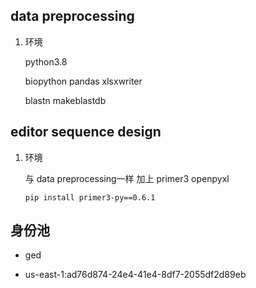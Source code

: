 ## data preprocessing

1.  环境

    python3.8
    
    biopython  pandas  xlsxwriter

    blastn  makeblastdb


## editor sequence design

1.  环境

    与 data preprocessing一样  加上 primer3 openpyxl


    ```shell
    pip install primer3-py==0.6.1

    ```


## 身份池

+   ged

+   us-east-1:ad76d874-24e4-41e4-8df7-2055df2d89eb

